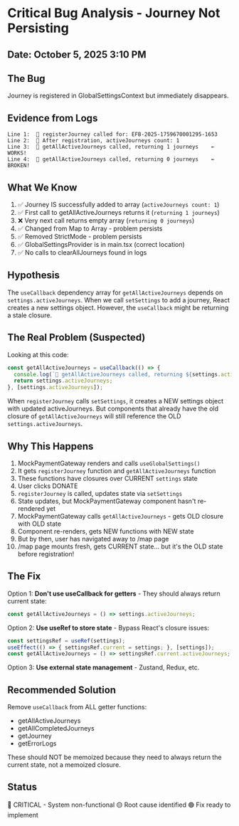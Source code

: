 # Critical Bug Analysis - Journey Not Persisting

## Date: October 5, 2025 3:10 PM

## The Bug

Journey is registered in GlobalSettingsContext but immediately disappears.

## Evidence from Logs

```
Line 1:  🔵 registerJourney called for: EFB-2025-1759670001295-1653
Line 2:  🔵 After registration, activeJourneys count: 1
Line 3:  🔵 getAllActiveJourneys called, returning 1 journeys    ← WORKS!
Line 4:  🔵 getAllActiveJourneys called, returning 0 journeys    ← BROKEN!
```

## What We Know

1. ✅ Journey IS successfully added to array (`activeJourneys count: 1`)
2. ✅ First call to getAllActiveJourneys returns it (`returning 1 journeys`)
3. ❌ Very next call returns empty array (`returning 0 journeys`)
4. ✅ Changed from Map to Array - problem persists
5. ✅ Removed StrictMode - problem persists
6. ✅ GlobalSettingsProvider is in main.tsx (correct location)
7. ✅ No calls to clearAllJourneys found in logs

## Hypothesis

The `useCallback` dependency array for `getAllActiveJourneys` depends on `settings.activeJourneys`. When we call `setSettings` to add a journey, React creates a new settings object. However, the `useCallback` might be returning a stale closure.

## The Real Problem (Suspected)

Looking at this code:
```typescript
const getAllActiveJourneys = useCallback(() => {
  console.log(`🔵 getAllActiveJourneys called, returning ${settings.activeJourneys.length} journeys`);
  return settings.activeJourneys;
}, [settings.activeJourneys]);
```

When `registerJourney` calls `setSettings`, it creates a NEW settings object with updated activeJourneys. But components that already have the old closure of `getAllActiveJourneys` will still reference the OLD `settings.activeJourneys`.

## Why This Happens

1. MockPaymentGateway renders and calls `useGlobalSettings()`
2. It gets `registerJourney` function and `getAllActiveJourneys` function
3. These functions have closures over CURRENT `settings` state
4. User clicks DONATE
5. `registerJourney` is called, updates state via `setSettings`
6. State updates, but MockPaymentGateway component hasn't re-rendered yet
7. MockPaymentGateway calls `getAllActiveJourneys` - gets OLD closure with OLD state
8. Component re-renders, gets NEW functions with NEW state
9. But by then, user has navigated away to /map page
10. /map page mounts fresh, gets CURRENT state... but it's the OLD state before registration!

## The Fix

Option 1: **Don't use useCallback for getters** - They should always return current state:
```typescript
const getAllActiveJourneys = () => settings.activeJourneys;
```

Option 2: **Use useRef to store state** - Bypass React's closure issues:
```typescript
const settingsRef = useRef(settings);
useEffect(() => { settingsRef.current = settings; }, [settings]);
const getAllActiveJourneys = () => settingsRef.current.activeJourneys;
```

Option 3: **Use external state management** - Zustand, Redux, etc.

## Recommended Solution

Remove `useCallback` from ALL getter functions:
- getAllActiveJourneys
- getAllCompletedJourneys
- getJourney
- getErrorLogs

These should NOT be memoized because they need to always return the current state, not a memoized closure.

## Status

🔴 CRITICAL - System non-functional
🟡 Root cause identified
🟢 Fix ready to implement
